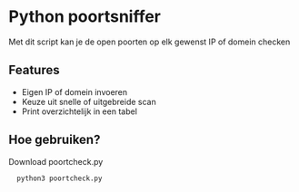
# Python poortsniffer

Met dit script kan je de open poorten op elk gewenst IP of domein checken
## Features

- Eigen IP of domein invoeren
- Keuze uit snelle of uitgebreide scan
- Print overzichtelijk in een tabel


## Hoe gebruiken?

Download poortcheck.py

```bash
  python3 poortcheck.py
```
    
